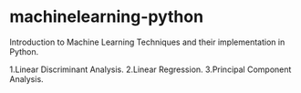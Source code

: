 # machinelearning-python
Introduction to Machine Learning Techniques and their implementation in Python. 

1.Linear Discriminant Analysis.
2.Linear Regression.
3.Principal Component Analysis.

